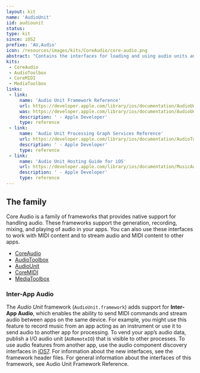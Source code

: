 ```yaml
---
layout: kit
name: 'AudioUnit'
iid: audiounit
status: 
type: kit
since: iOS2
prefixe: 'AU,Audio'
icon: /resources/images/kits/CoreAudio/core-audio.png
abstract: "Contains the interfaces for loading and using audio units and support for Inter-App Audio."
kits:
 - CoreAudio
 - AudioToolbox
 - CoreMIDI
 - MediaToolbox
links:
 - link:
     name: 'Audio Unit Framework Reference'
     url: https://developer.apple.com/library/ios/documentation/AudioUnit/Reference/AudioUnit_Framework/index.html
     was: https://developer.apple.com/library/ios/documentation/AudioUnit/Reference/AudioUnit_Framework/_index.html
     description: ' - Apple Developer'
     type: reference
 - link:
     name: 'Audio Unit Processing Graph Services Reference'
     url: https://developer.apple.com/library/ios/documentation/AudioToolbox/Reference/AUGraphServicesReference/index.html
     description: ' - Apple Developer'
     type: reference
 - link:
     name: 'Audio Unit Hosting Guide for iOS'
     url: https://developer.apple.com/library/ios/documentation/MusicAudio/Conceptual/AudioUnitHostingGuide_iOS/Introduction/Introduction.html
     description: ' - Apple Developer'
     type: reference
---
```


## The family

Core Audio is a family of frameworks that provides native support for handling audio. These frameworks support the generation, recording, mixing, and playing of audio in your apps. You can also use these interfaces to work with MIDI content and to stream audio and MIDI content to other apps.

* [CoreAudio](/CoreAudio)
* [AudioToolbox](/AudioToolbox)
* [AudioUnit](/AudioUnit)
* [CoreMIDI](/CoreMIDI)
* [MediaToolbox](/MediaToolbox)


### Inter-App Audio

The *Audio Unit* framework (`AudioUnit.framework`) adds support for **Inter-App Audio**, which enables the ability to send MIDI commands and stream audio between apps on the same device. For example, you might use this feature to record music from an app acting as an instrument or use it to send audio to another app for processing. To vend your app’s audio data, publish a I/O audio unit (`AURemoteIO`) that is visible to other processes. To use audio features from another app, use the audio component discovery interfaces in [iOS7](/iOS7).
For information about the new interfaces, see the framework header files. For general information about the interfaces of this framework, see Audio Unit Framework Reference.
